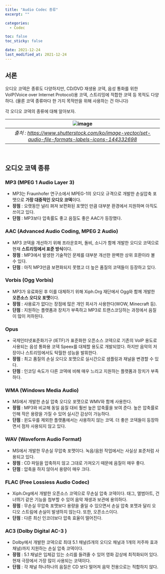 ```yaml
---
title: "Audio Codec 종류"
excerpt: ""

categories:
  - Codec

toc: false
toc_sticky: false

date: 2021-12-24
last_modified_at: 2021-12-24
---
```


## 서론
오디오 코덱은 종류도 다양하지만, CD/DVD 재생용 코덱, 음성 통화를 위한 VoIP(Voice over Internet Protocol)용 코덱, 스트리밍에 적합한 코덱 등 목적도 다양하다. (물론 코덱 종류마다 한 가지 목적만을 위해 사용하는 건 아니다) 

각 오디오 코덱의 종류에 대해 알아보자.

| ![image](https://user-images.githubusercontent.com/34677157/147364863-1a7dba61-a123-479b-b80c-5287ff248cae.png) | 
|:--:| 
| *출처 : https://www.shutterstock.com/ko/image-vector/set-audio-file-formats-labels-icons-144332698* |

<br>

## 오디오 코덱 종류

### MP3 (MPEG 1 Audio Layer 3)
- MP3는 Fraunhofer 연구소에서 MPEG-1의 오디오 규격으로 개발한 손실압축 포맷으로 **가장 대중적인 오디오 코덱**이다.
- **장점** : 오랫동안 널리 펴져 보편화된 포맷인 만큼 대부분 환경에서 지원하며 아직도 쓰이고 있다.
- **단점** : MP3보다 압축률도 좋고 음질도 좋은 AAC가 등장했다.

### AAC (Advanced Audio Coding, MPEG 2 Audio)
- MP3 코덱을 개선하기 위해 프라운호퍼, 돌비, 소니가 함께 개발한 오디오 코덱으로 현재 **스트리밍에서 표준 방식**이다.
- **장점** : MP3에서 발생한 기술적인 문제를 대부분 개선한 완벽한 상위 호환이라 볼 수 있다.
- **단점** : 아직 MP3만큼 보편화되지 못했고 더 높은 품질의 코덱들이 등장하고 있다.

### Vorbis (Ogg Vorbis)
- MP3가 유료화된 후 이를 대체하기 위해 Xiph.Org 재단에서 Ogg와 함께 개발한 **오픈소스 오디오 포맷**이다.
- **장점** : 사용료가 없다는 장점에 많은 개인 회사가 사용한다(WOW, Minecraft 등).
- **단점** : 지원하는 플랫폼과 장치가 부족하고 MP3로 트랜스코딩하는 과정에서 음질이 많이 저하된다.

### Opus
- 국제인터넷표준화기구 (IETF)가 표준화한 오픈소스 코덱으로 기존의 VoIP 용도로 사용되는 음성 통화용 코덱 Speex를 대체할 용도로 개발되었다. 하지만 음악의 저장이나 스트리밍에서도 탁월한 성능을 발휘한다.
- **장점** : 최고 품질의 손실 오디오 포맷으로 실시간으로 샘플링과 채널을 변경할 수 있다.
- **단점** : 인코딩 속도가 다른 코덱에 비해 매우 느리고 지원하는 플랫폼과 장치가 부족하다.

### WMA (Windows Media Audio)
- MS에서 개발한 손실 압축 오디오 포맷으로 WMV와 함께 사용한다.
- **장점** : MP3와 비교해 동일 음질 대비 훨씬 높은 압축률을 보여 준다. 높은 압축률로 인해 작은 용량을 가질 수 있어 실시간 감상이 가능하다.
- **단점** : 윈도우를 제외한 플랫폼에서는 사용하지 않는 코덱. 더 좋은 코덱들이 등장하면서 점차 사용되지 않고 있다.

### WAV (Waveform Audio Format)
- MS에서 개발한 무손실 무압축 포맷이다. 녹음/음원 작업에서는 사실상 표준처럼 사용되고 있다.
- **장점** : CD 파일을 압축하지 않고 그대로 가져오기 때문에 음질이 매우 좋다.
- **단점** : 압축을 하지 않아서 용량이 매우 크다.

### FLAC (Free Lossiess Audio Codec)
- Xiph.Org에서 개발한 오픈소스 코덱으로 무손실 압축 코덱이다. 태그, 앨범아트, 건너뛰기 같은 기능을 첨부할 수 있어 음악 재생과 보관에 용의하다.
- **장점** : 무손실 무압축 포맷보다 용량을 줄일 수 있으면서 손실 압축 포맷과 달리 오디오 스트림에 손실이 발생하지 않는다. 또한, 오픈소스이다.
- **단점** : 다른 최신 인코더보다 압축 효율이 떨어진다.

### AC3 (Dolby Digital AC-3 )
- Dolby에서 개발한 코덱으로 최대 5.1 채널(5개의 오디오 채널과 1개의 저주파 효과 채널)까지 지원하는 손실 압축 코덱이다.
- **장점** : 5.1 채널은 입체감 있는 소리를 들려줄 수 있어 영화 감상에 최적화되어 있다. 현재 극장에서 가장 많이 사용되는 코덱이다.
- **단점** : 각 채널 하나하나의 음질은 CD 보다 떨어져 음악 전용으로는 적합하지 않다.

<br>